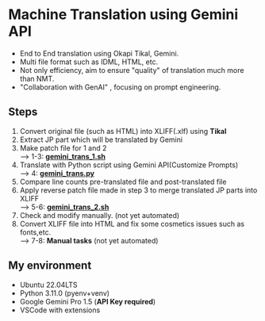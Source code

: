 # Machine Translation using Gemini API  
* End to End translation using Okapi Tikal, Gemini.
* Multi file format such as IDML, HTML, etc. 
* Not only efficiency, aim to ensure "quality" of translation much more than NMT. 
* "Collaboration with GenAI" , focusing on prompt engineering.
## Steps
 1. Convert original file (such as HTML) into XLIFF(.xlf) using **Tikal**
 2. Extract JP part which will be translated by Gemini
 3. Make patch file for 1 and 2 <br>
--> 1-3: **[gemini_trans_1.sh](./gemini_trans_1.sh)**
 4. Translate with Python script using Gemini API(Customize Prompts)<br>
--> 4: **[gemini_trans.py](./gemini_trans.py)**
 5. Compare line counts pre-translated file and post-translated file
 6. Apply reverse patch file made in step 3 to merge translated JP parts into XLIFF<br>
--> 5-6: **[gemini_trans_2.sh](./gemini_trans_2.sh)**
 7. Check and modify manually. (not yet automated)
 8. Convert XLIFF file into HTML and fix some cosmetics issues such as fonts,etc. <br>
--> 7-8: **Manual tasks** (not yet automated)

## My environment
* Ubuntu 22.04LTS 
* Python 3.11.0 (pyenv+venv)
* Google Gemini Pro 1.5 (**API Key required**)
* VSCode with extensions 
